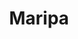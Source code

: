 ---
title: Maripa
date: 
draft: false

# descripcion
description : Argolla de plata aguja

materials: Plata 925

color: Plateado

dimensions: 5,5cm largo

code: 01-01-0478

type: "Aros"

categories: []

# Images
# first image will be shown in the product page
images:
  # - image: "images/path_to_image"
  # La ubicacion de las imagenes es imagenes/Aros/Aros.Colgantes/01-01-0478-maripa
  - image: "./images/aros/colgantes/01-01-0478_a.JPG"
  - image: "./images/aros/colgantes/01-01-0478_b.JPG"
---